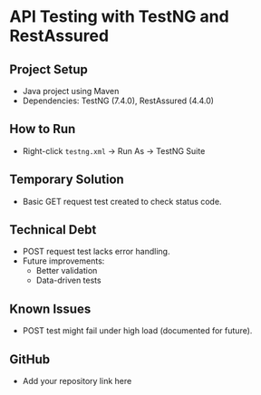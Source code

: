 # API Testing with TestNG and RestAssured

## Project Setup
- Java project using Maven
- Dependencies: TestNG (7.4.0), RestAssured (4.4.0)

## How to Run
- Right-click `testng.xml` → Run As → TestNG Suite

## Temporary Solution
- Basic GET request test created to check status code.

## Technical Debt
- POST request test lacks error handling.
- Future improvements:
  - Better validation
  - Data-driven tests

## Known Issues
- POST test might fail under high load (documented for future).

## GitHub
- Add your repository link here
